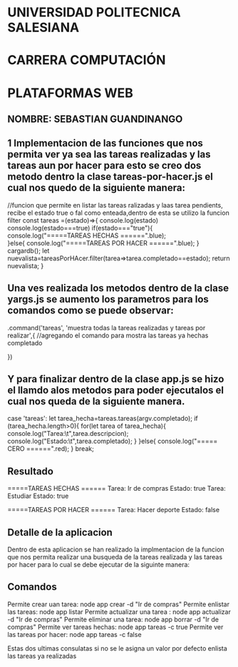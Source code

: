 #               UNIVERSIDAD POLITECNICA SALESIANA
#                       CARRERA COMPUTACIÓN
#                         PLATAFORMAS WEB

## NOMBRE: SEBASTIAN GUANDINANGO


## 1 Implementacion de las funciones que nos permita ver ya sea las tareas realizadas y las tareas aun por hacer para esto se creo dos metodo dentro la clase tareas-por-hacer.js el cual nos quedo de la siguiente manera:
//funcion que permite en listar las tareas ralizadas y laas tarea pendients, recibe el estado true o fal como enteada,dentro de esta se utilizo la funcion filter
const tareas =(estado)=>{
    console.log(estado)
    console.log(estado===true)
    if(estado==="true"){
        console.log("=====TAREAS HECHAS ======".blue);    
    }else{
        console.log("=====TAREAS POR HACER ======".blue);
    }
    cargardb();
    let nuevalista=tareasPorHAcer.filter(tarea=>tarea.completado==estado);
    return nuevalista;
}

## Una ves realizada los metodos dentro de la clase yargs.js se aumento los parametros para los comandos como se puede observar:

.command('tareas', 'muestra todas la tareas realizadas y tareas por realizar',{ //agregando el comando para mostra las tareas ya hechas
    completado
       
   })

   ## Y para finalizar dentro de la clase app.js se hizo el llamdo alos metodos para poder ejecutalos el cual nos queda de la siguiente manera.

   case 'tareas':
        let tarea_hecha=tareas.tareas(argv.completado);
        if (tarea_hecha.length>0){
            for(let tarea of tarea_hecha){
                console.log("Tarea:\t",tarea.descripcion);
                console.log("Estado:\t",tarea.completado);
            }
        }else{
            console.log("===== CERO ======".red);
        }
        break;

## Resultado

=====TAREAS HECHAS ======
Tarea:   Ir de compras
Estado:  true
Tarea:   Estudiar
Estado:  true

=====TAREAS POR HACER ======
Tarea:   Hacer deporte
Estado:  false

## Detalle de la aplicacion

Dentro de esta aplicacion se han realizado la implmentacion de la funcion que nos permita realizar una busqueda de la tareas realizada y las tareas por hacer para lo cual se debe ejecutar de la siguinte manera:

## Comandos
Permite crear uan tarea:          node app crear -d "Ir de compras" 
Permite enlistar las tareas:      node app listar
Permite actualizar una tarea :    node app actualizar -d "Ir de compras"
Permite eliminar una tarea:       node app borrar -d "Ir de compras"
Permite ver tareas hechas:        node app tareas -c true
Permite ver las tareas por hacer: node app tareas -c false
 
Estas dos ultimas consulatas si no se le asigna un valor  por defecto enlista las tareas ya realizadas 